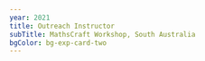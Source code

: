```yaml
---
year: 2021
title: Outreach Instructor
subTitle: MathsCraft Workshop, South Australia
bgColor: bg-exp-card-two
---
```


